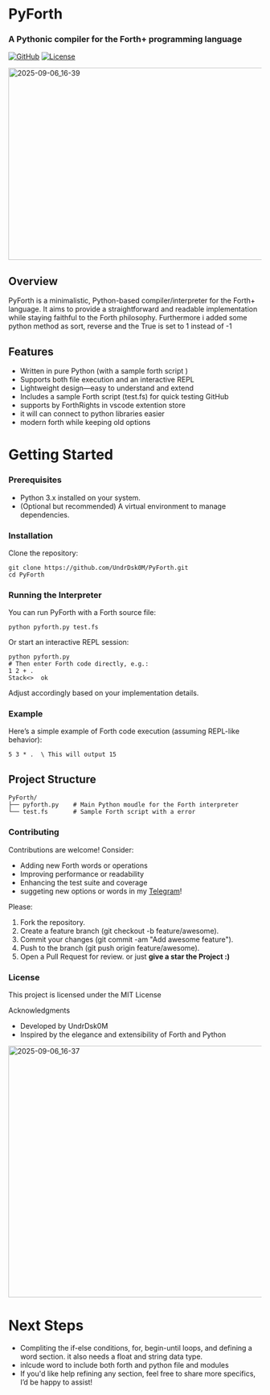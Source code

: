 # PyForth

###  A Pythonic compiler for the Forth+ programming language 
[![GitHub](https://img.shields.io/badge/GitHub-Repository-181717?logo=github&style=for-the-badge&labelColor=181717&color=purple)](https://github.com/UndrDsk0M/PyForth)
[![License](https://img.shields.io/badge/License-MIT-181717?logo=mit&style=for-the-badge&labelColor=181717&color=orange)](LICENSE.md)

<img width="1183" height="382" alt="2025-09-06_16-39" src="https://github.com/user-attachments/assets/1205c3bf-dfaa-425b-b181-7783ecc74dcb" />

## Overview

PyForth is a minimalistic, Python-based compiler/interpreter for the Forth+ language. It aims to provide a straightforward and readable implementation while staying faithful to the Forth philosophy.
Furthermore i added some python method as sort, reverse and the True is set to 1 instead of -1 
## Features

+ Written in pure Python (with a sample forth script )
+ Supports both file execution and an interactive REPL
+ Lightweight design—easy to understand and extend
+ Includes a sample Forth script (test.fs) for quick testing 
GitHub
+ supports by ForthRights in vscode extention store
+ it will can connect to python libraries easier
+ modern forth while keeping old options 

# Getting Started
### Prerequisites
+ Python 3.x installed on your system.
+ (Optional but recommended) A virtual environment to manage dependencies.

### Installation
Clone the repository:

```
git clone https://github.com/UndrDsk0M/PyForth.git
cd PyForth
```
### Running the Interpreter
You can run PyForth with a Forth source file:
```
python pyforth.py test.fs
```

Or start an interactive REPL session:
```
python pyforth.py
# Then enter Forth code directly, e.g.:
1 2 + .
Stack<>  ok
```
Adjust accordingly based on your implementation details.

### Example

Here’s a simple example of Forth code execution (assuming REPL-like behavior):
```
5 3 * .  \ This will output 15
```
## Project Structure
```
PyForth/
├── pyforth.py    # Main Python moudle for the Forth interpreter
└── test.fs       # Sample Forth script with a error
```
### Contributing

Contributions are welcome! Consider:
+ Adding new Forth words or operations
+ Improving performance or readability
+ Enhancing the test suite and coverage
+ suggeting new options or words in my [Telegram](https://t.me/UndrDsk0M)!


Please:

1. Fork the repository.
2. Create a feature branch (git checkout -b feature/awesome).
3. Commit your changes (git commit -am "Add awesome feature").
4. Push to the branch (git push origin feature/awesome).
5. Open a Pull Request for review.
or just <b>give a star the Project :)</b>


### License
This project is licensed under the MIT License


Acknowledgments

+ Developed by UndrDsk0M
+ Inspired by the elegance and extensibility of Forth and Python
<img width="1000" height="500" alt="2025-09-06_16-37" src="https://github.com/user-attachments/assets/0d019413-e140-42e5-bdc0-cf8ab75247d2" />



# Next Steps
+ Compliting the if-else conditions, for, begin-until loops, and defining a word section. it also needs a float and string data type.
+ inlcude word to include both forth and python file and modules 
+ If you'd like help refining any section, feel free to share more specifics, I’d be happy to assist!
